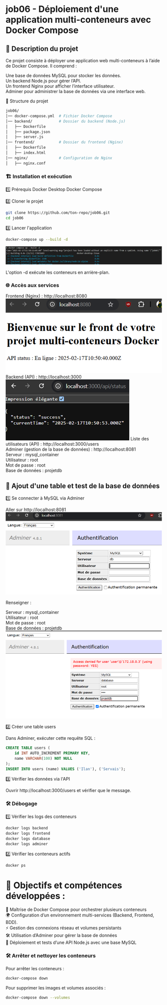 # job06 - Déploiement d'une application multi-conteneurs avec Docker Compose

## 📌 Description du projet

Ce projet consiste à déployer une application web multi-conteneurs à l’aide de Docker Compose. Il comprend :

Une base de données MySQL pour stocker les données.  
Un backend Node.js pour gérer l’API.  
Un frontend Nginx pour afficher l’interface utilisateur.  
Adminer pour administrer la base de données via une interface web.  

📁 Structure du projet

```bash
job06/
│── docker-compose.yml  # Fichier Docker Compose
│── backend/            # Dossier du backend (Node.js)
│   ├── Dockerfile
│   ├── package.json
│   ├── server.js
│── frontend/           # Dossier du frontend (Nginx)
│   ├── Dockerfile
│   ├── index.html
│── nginx/              # Configuration de Nginx
│   ├── nginx.conf
```
### 🏗 Installation et exécution

1️⃣ Prérequis
Docker Desktop
Docker Compose

2️⃣ Cloner le projet
```bash
git clone https://github.com/ton-repo/job06.git
cd job06
```
3️⃣ Lancer l'application
```bash
docker-compose up --build -d
```
![docker-compose](/Job06/image/image2.png)

L'option -d exécute les conteneurs en arrière-plan.

### 🌐 Accès aux services

Frontend (Nginx) : http://localhost:8080  
![frontend](/Job06/image/image1.png)
Backend (API) : http://localhost:3000  
![backend](/Job06/image/backend.png)
Liste des utilisateurs (API) : http://localhost:3000/users  
Adminer (gestion de la base de données) : http://localhost:8081  
Serveur : mysql_container  
Utilisateur : root  
Mot de passe : root  
Base de données : projetdb  


## 📌 Ajout d'une table et test de la base de données

1️⃣ Se connecter à MySQL via Adminer

Aller sur http://localhost:8081
![adminer](/Job06/image/adminer.png)

Renseigner :  

Serveur : mysql_container    
Utilisateur : root  
Mot de passe : root    
Base de données : projetdb  
![adminer2](/Job06/image/adminer2.png)

2️⃣ Créer une table users  

Dans Adminer, exécuter cette requête SQL :

```sql
CREATE TABLE users (
    id INT AUTO_INCREMENT PRIMARY KEY,
    name VARCHAR(100) NOT NULL
);
INSERT INTO users (name) VALUES ('Ilan'), ('Servais');
```

3️⃣ Vérifier les données via l'API

Ouvrir http://localhost:3000/users et vérifier que le message.

### 🛠 Débogage

1️⃣ Vérifier les logs des conteneurs

```bash
docker logs backend
docker logs frontend
docker logs database
docker logs adminer
```

2️⃣ Vérifier les conteneurs actifs

```bash
docker ps
```

# 🎯 Objectifs et compétences développées :  

🐳 Maîtrise de Docker Compose pour orchestrer plusieurs conteneurs  
🌍 Configuration d’un environnement multi-services (Backend, Frontend, BDD).  
⚡ Gestion des connexions réseau et volumes persistants  
🛠 Utilisation d’Adminer pour gérer la base de données  
📡 Déploiement et tests d’une API Node.js avec une base MySQL  

### 🛠 Arrêter et nettoyer les conteneurs

Pour arrêter les conteneurs :

```bash
docker-compose down
```

Pour supprimer les images et volumes associés :

```bash
docker-compose down --volumes
```

